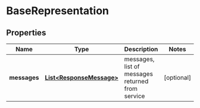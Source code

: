 
# BaseRepresentation

## Properties
Name | Type | Description | Notes
------------ | ------------- | ------------- | -------------
**messages** | [**List&lt;ResponseMessage&gt;**](ResponseMessage.md) | messages, list of messages returned from service |  [optional]



